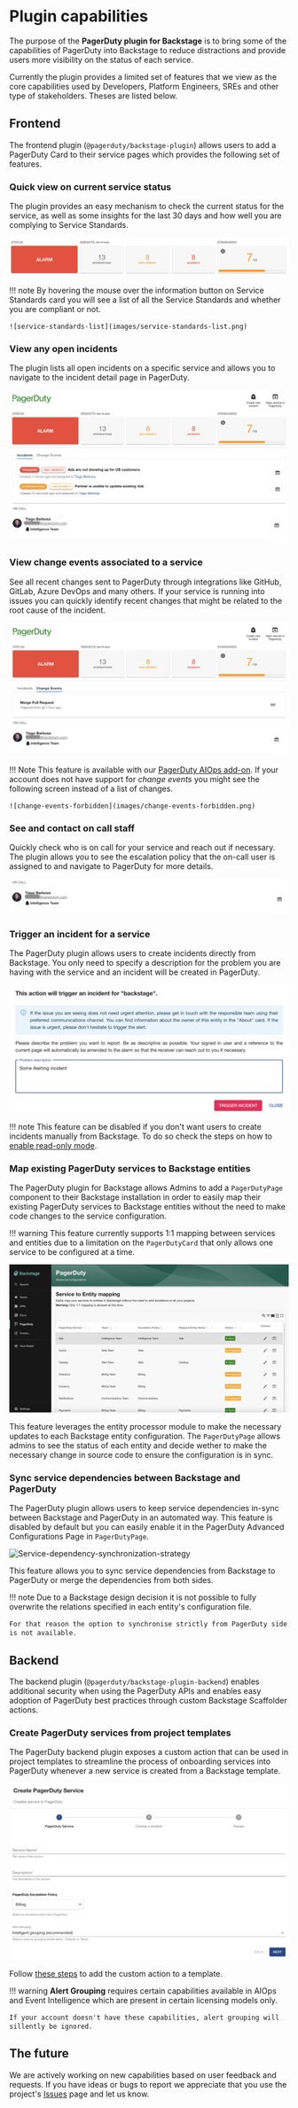 # Plugin capabilities

The purpose of the **PagerDuty plugin for Backstage** is to bring some of the capabilities of PagerDuty into Backstage to reduce distractions and provide users more visibility on the status of each service.

Currently the plugin provides a limited set of features that we view as the core capabilities used by Developers, Platform Engineers, SREs and other type of stakeholders. Theses are listed below.

## Frontend

The frontend plugin (`@pagerduty/backstage-plugin`) allows users to add a PagerDuty Card to their service pages which provides the following set of features.

### Quick view on current service status

The plugin provides an easy mechanism to check the current status for the service, as well as some insights for the last 30 days and how well you are complying to Service Standards.

![service-insights](images/service-insights.png)

!!! note
    By hovering the mouse over the information button on Service Standards card you will see a list of all the Service Standards and whether you are compliant or not.

    ![service-standards-list](images/service-standards-list.png)



### View any open incidents

The plugin lists all open incidents on a specific service and allows you to navigate to the incident detail page in PagerDuty.

![view-open-incidents](images/list-incidents.png)

### View change events associated to a service

See all recent changes sent to PagerDuty through integrations like GitHub, GitLab, Azure DevOps and many others. If your service is running into issues you can quickly identify recent changes that might be related to the root cause of the incident.

![view-recent-changes](images/view-recent-changes.png)

!!! Note
    This feature is available with our [PagerDuty AIOps add-on](https://support.pagerduty.com/docs/aiops). If your account does not have support for *change events* you might see the following screen instead of a list of changes.

    ![change-events-forbidden](images/change-events-forbidden.png)

### See and contact on call staff

Quickly check who is on call for your service and reach out if necessary. The plugin allows you to see the escalation policy that the on-call user is assigned to and navigate to PagerDuty for more details.

![view-oncall-engineers](images/view-oncall-engineers.png)

### Trigger an incident for a service

The PagerDuty plugin allows users to create incidents directly from Backstage. You only need to specify a description for the problem you are having with the service and an incident will be created in PagerDuty.

![trigger-incident](images/trigger-incident.png)

!!! note
    This feature can be disabled if you don't want users to create incidents manually from Backstage. To do so check the steps on how to [enable read-only mode](/backstage-plugin-docs/advanced/enable-read-only-mode/).

### Map existing PagerDuty services to Backstage entities

The PagerDuty plugin for Backstage allows Admins to add a `PagerDutyPage` component to their Backstage installation in order to easily map their existing PagerDuty services to Backstage entities without the need to make code changes to the service configuration.

!!! warning
    This feature currently supports 1:1 mapping between services and entities due to a limitation on the `PagerDutyCard` that only allows one service to be configured at a time.

![service-entity-mapping](images/service-entity-mapping.png)

This feature leverages the entity processor module to make the necessary updates to each Backstage entity configuration. The `PagerDutyPage` allows admins to see the status of each entity and decide wether to make the necessary change in source code to ensure the configuration is in sync.

### Sync service dependencies between Backstage and PagerDuty

The PagerDuty plugin allows users to keep service dependencies in-sync between Backstage and PagerDuty in an automated way. This feature is disabled by default but you can easily enable it in the PagerDuty Advanced Configurations Page in `PagerDutyPage`.

![Service-dependency-synchronization-strategy](https://github.com/user-attachments/assets/f8332378-2439-4b7d-b130-b73acccd666b)

This feature allows you to sync service dependencies from Backstage to PagerDuty or merge the dependencies from both sides.

!!! note
    Due to a Backstage design decision it is not possible to fully overwrite the relations specified in each entity's configuration file.

    For that reason the option to synchronise strictly from PagerDuty side is not available.

## Backend

The backend plugin (`@pagerduty/backstage-plugin-backend`) enables additional security when using the PagerDuty APIs and enables easy adoption of PagerDuty best practices through custom Backstage Scaffolder actions.

### Create PagerDuty services from project templates

The PagerDuty backend plugin exposes a custom action that can be used in project templates to streamline the process of onboarding services into PagerDuty whenever a new service is created from a Backstage template.

![create-pagerduty-service](images/create-pagerduty-service.png)

Follow [these steps](../advanced/create-service-software-template) to add the custom action to a template.

!!! warning
    **Alert Grouping** requires certain capabilities available in AIOps and Event Intelligence which are present in certain licensing models only.

    If your account doesn't have these capabilities, alert grouping will sillently be ignored.

## The future

We are actively working on new capabilities based on user feedback and requests. If you have ideas or bugs to report we appreciate that you use the project's [Issues](https://github.com/PagerDuty/backstage-plugin/issues) page and let us know.
